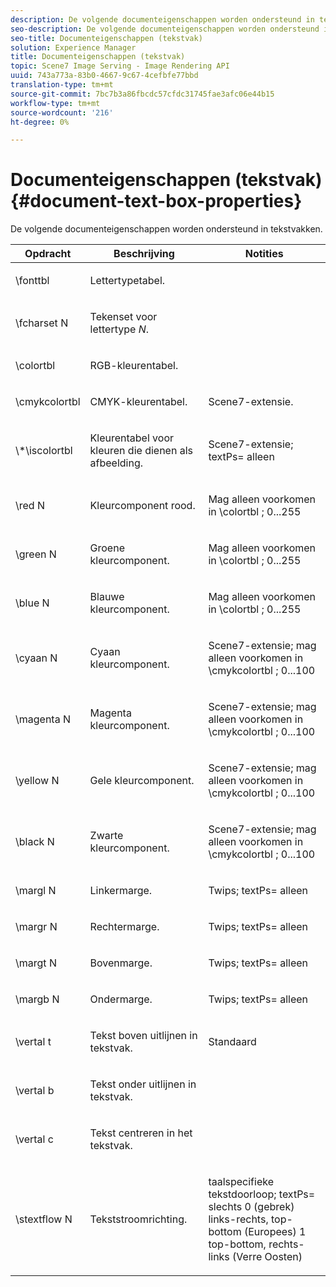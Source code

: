 ```yaml
---
description: De volgende documenteigenschappen worden ondersteund in tekstvakken.
seo-description: De volgende documenteigenschappen worden ondersteund in tekstvakken.
seo-title: Documenteigenschappen (tekstvak)
solution: Experience Manager
title: Documenteigenschappen (tekstvak)
topic: Scene7 Image Serving - Image Rendering API
uuid: 743a773a-83b0-4667-9c67-4cefbfe77bbd
translation-type: tm+mt
source-git-commit: 7bc7b3a86fbcdc57cfdc31745fae3afc06e44b15
workflow-type: tm+mt
source-wordcount: '216'
ht-degree: 0%

---
```



# Documenteigenschappen (tekstvak){#document-text-box-properties}

De volgende documenteigenschappen worden ondersteund in tekstvakken.

<table id="table_8E1DF8E6BD894D7A9ACFC839918E2315"> 
 <thead> 
  <tr> 
   <th class="entry"> <b>Opdracht</b> </th> 
   <th class="entry"> <b>Beschrijving</b> </th> 
   <th class="entry"> <b>Notities</b> </th> 
  </tr> 
 </thead>
 <tbody> 
  <tr> 
   <td> <span class="codeph"> \fonttbl  </span> </td> 
   <td> <p>Lettertypetabel. </p> </td> 
   <td> <p> </p> </td> 
  </tr> 
  <tr> 
   <td> <span class="codeph"> \fcharset  <span class="varname"> N  </span> </span> </td> 
   <td> <p>Tekenset voor lettertype <i>N</i>. </p> </td> 
   <td> <p> </p> </td> 
  </tr> 
  <tr> 
   <td> <span class="codeph"> \colortbl  </span> </td> 
   <td> <p>RGB-kleurentabel. </p> </td> 
   <td> <p> </p> </td> 
  </tr> 
  <tr> 
   <td> <span class="codeph"> \cmykcolortbl  </span> </td> 
   <td> <p>CMYK-kleurentabel. </p> </td> 
   <td> <p>Scene7-extensie. </p> </td> 
  </tr> 
  <tr> 
   <td> <span class="codeph"> \*\iscolortbl  </span> </td> 
   <td> <p>Kleurentabel voor kleuren die dienen als afbeelding. </p> </td> 
   <td> <p>Scene7-extensie; <span class="codeph"> textPs= alleen </span> </p> </td> 
  </tr> 
  <tr> 
   <td> <span class="codeph"> \red  <span class="varname"> N  </span> </span> </td> 
   <td> <p>Kleurcomponent rood. </p> </td> 
   <td> <p>Mag alleen voorkomen in <span class="codeph"> \colortbl </span>; 0...255 </p> </td> 
  </tr> 
  <tr> 
   <td> <span class="codeph"> \green  <span class="varname"> N  </span> </span> </td> 
   <td> <p>Groene kleurcomponent. </p> </td> 
   <td> <p>Mag alleen voorkomen in <span class="codeph"> \colortbl </span>; 0...255 </p> </td> 
  </tr> 
  <tr> 
   <td> <span class="codeph"> \blue  <span class="varname"> N  </span> </span> </td> 
   <td> <p>Blauwe kleurcomponent. </p> </td> 
   <td> <p>Mag alleen voorkomen in <span class="codeph"> \colortbl </span>; 0...255 </p> </td> 
  </tr> 
  <tr> 
   <td> <span class="codeph"> \cyaan  <span class="varname"> N  </span> </span> </td> 
   <td> <p>Cyaan kleurcomponent. </p> </td> 
   <td> <p>Scene7-extensie; mag alleen voorkomen in <span class="codeph"> \cmykcolortbl </span>; 0...100 </p> </td> 
  </tr> 
  <tr> 
   <td> <span class="codeph"> \magenta  <span class="varname"> N  </span> </span> </td> 
   <td> <p>Magenta kleurcomponent. </p> </td> 
   <td> <p>Scene7-extensie; mag alleen voorkomen in <span class="codeph"> \cmykcolortbl </span>; 0...100 </p> </td> 
  </tr> 
  <tr> 
   <td> <span class="codeph"> \yellow  <span class="varname"> N  </span> </span> </td> 
   <td> <p>Gele kleurcomponent. </p> </td> 
   <td> <p>Scene7-extensie; mag alleen voorkomen in <span class="codeph"> \cmykcolortbl </span>; 0...100 </p> </td> 
  </tr> 
  <tr> 
   <td> <span class="codeph"> \black  <span class="varname"> N  </span> </span> </td> 
   <td> <p>Zwarte kleurcomponent. </p> </td> 
   <td> <p>Scene7-extensie; mag alleen voorkomen in <span class="codeph"> \cmykcolortbl </span>; 0...100 </p> </td> 
  </tr> 
  <tr> 
   <td> <span class="codeph"> \margl  <span class="varname"> N  </span> </span> </td> 
   <td> <p>Linkermarge. </p> </td> 
   <td> <p>Twips; <span class="codeph"> textPs= alleen </span> </p> </td> 
  </tr> 
  <tr> 
   <td> <span class="codeph"> \margr  <span class="varname"> N  </span> </span> </td> 
   <td> <p>Rechtermarge. </p> </td> 
   <td> <p>Twips; <span class="codeph"> textPs= alleen </span> </p> </td> 
  </tr> 
  <tr> 
   <td> <span class="codeph"> \margt  <span class="varname"> N  </span> </span> </td> 
   <td> <p>Bovenmarge. </p> </td> 
   <td> <p>Twips; <span class="codeph"> textPs= alleen </span> </p> </td> 
  </tr> 
  <tr> 
   <td> <span class="codeph"> \margb  <span class="varname"> N  </span> </span> </td> 
   <td> <p>Ondermarge. </p> </td> 
   <td> <p>Twips; <span class="codeph"> textPs= alleen </span> </p> </td> 
  </tr> 
  <tr> 
   <td> <span class="codeph"> \vertal t  </span> </td> 
   <td> <p>Tekst boven uitlijnen in tekstvak. </p> </td> 
   <td> <p>Standaard </p> </td> 
  </tr> 
  <tr> 
   <td> <span class="codeph"> \vertal b  </span> </td> 
   <td> <p>Tekst onder uitlijnen in tekstvak. </p> </td> 
   <td> <p> </p> </td> 
  </tr> 
  <tr> 
   <td> <span class="codeph"> \vertal c  </span> </td> 
   <td> <p>Tekst centreren in het tekstvak. </p> </td> 
   <td> <p> </p> </td> 
  </tr> 
  <tr> 
   <td> <span class="codeph"> \stextflow  <span class="varname"> N  </span> </span> </td> 
   <td> <p>Tekststroomrichting. </p> </td> 
   <td> <p>taalspecifieke tekstdoorloop; <span class="codeph"> textPs= </span> slechts 0 (gebrek) links-rechts, top-bottom (Europees) 1 top-bottom, rechts-links (Verre Oosten) </p> </td> 
  </tr> 
 </tbody> 
</table>

